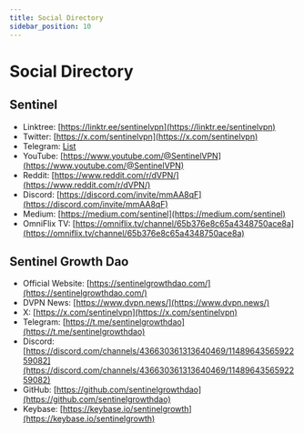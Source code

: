 ```yaml
---
title: Social Directory
sidebar_position: 10
---
```


# Social Directory



## Sentinel

- Linktree: [https://linktr.ee/sentinelvpn](https://linktr.ee/sentinelvpn)
- Twitter: [https://x.com/sentinelvpn](https://x.com/sentinelvpn)
- Telegram: [List](/docs/category/telegram-channels)
- YouTube: [https://www.youtube.com/@SentinelVPN](https://www.youtube.com/@SentinelVPN)
- Reddit: [https://www.reddit.com/r/dVPN/](https://www.reddit.com/r/dVPN/)
- Discord: [https://discord.com/invite/mmAA8qF](https://discord.com/invite/mmAA8qF)
- Medium: [https://medium.com/sentinel](https://medium.com/sentinel)
- OmniFlix TV: [https://omniflix.tv/channel/65b376e8c65a4348750ace8a](https://omniflix.tv/channel/65b376e8c65a4348750ace8a)


## Sentinel Growth Dao

- Official Website: [https://sentinelgrowthdao.com/](https://sentinelgrowthdao.com/)
- DVPN News: [https://www.dvpn.news/](https://www.dvpn.news/)
- X: [https://x.com/sentinelvpn](https://x.com/sentinelvpn)
- Telegram: [https://t.me/sentinelgrowthdao](https://t.me/sentinelgrowthdao)
- Discord: [https://discord.com/channels/436630361313640469/1148964356592259082](https://discord.com/channels/436630361313640469/1148964356592259082)
- GitHub: [https://github.com/sentinelgrowthdao](https://github.com/sentinelgrowthdao)
- Keybase: [https://keybase.io/sentinelgrowth](https://keybase.io/sentinelgrowth)
